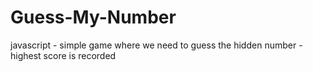 # Guess-My-Number
javascript - simple game where we need to guess the hidden number - highest score is recorded
